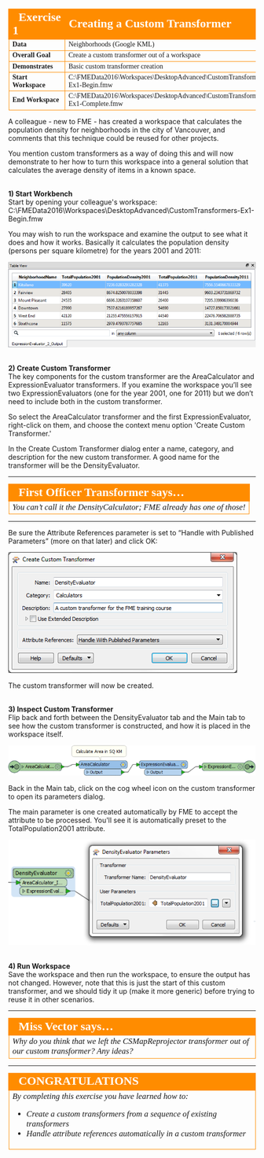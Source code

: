 <!--Exercise Section-->
<!--NB: In GitBook world we don't give a number to exercises-->

<table style="border-spacing: 0px;border-collapse: collapse;font-family:serif">
<tr>
<td style="vertical-align:middle;background-color:darkorange;border: 2px solid darkorange">
<i class="fa fa-cogs fa-lg fa-pull-left fa-fw" style="color:white;padding-right: 12px;vertical-align:text-top"></i>
<span style="color:white;font-size:x-large;font-weight: bold">Exercise 1</span>
</td>
<td style="border: 2px solid darkorange;background-color:darkorange;color:white">
<span style="color:white;font-size:x-large;font-weight: bold">Creating a Custom Transformer</span>
</td>
</tr>

<tr>
<td style="border: 1px solid darkorange; font-weight: bold">Data</td>
<td style="border: 1px solid darkorange">Neighborhoods (Google KML)</td>
</tr>

<tr>
<td style="border: 1px solid darkorange; font-weight: bold">Overall Goal</td>
<td style="border: 1px solid darkorange">Create a custom transformer out of a workspace</td>
</tr>

<tr>
<td style="border: 1px solid darkorange; font-weight: bold">Demonstrates</td>
<td style="border: 1px solid darkorange">Basic custom transformer creation</td>
</tr>

<tr>
<td style="border: 1px solid darkorange; font-weight: bold">Start Workspace</td>
<td style="border: 1px solid darkorange">C:\FMEData2016\Workspaces\DesktopAdvanced\CustomTransformers-Ex1-Begin.fmw</td>
</tr>

<tr>
<td style="border: 1px solid darkorange; font-weight: bold">End Workspace</td>
<td style="border: 1px solid darkorange">C:\FMEData2016\Workspaces\DesktopAdvanced\CustomTransformers-Ex1-Complete.fmw</td>
</tr>

</table>

A colleague - new to FME - has created a workspace that calculates the population density for neighborhoods in the city of Vancouver, and comments that this technique could be reused for other projects.

You mention custom transformers as a way of doing this and will now demonstrate to her how to turn this workspace into a general solution that calculates the average density of items in a known space.


<br>**1) Start Workbench**
<br>Start by opening your colleague's workspace: C:\FMEData2016\Workspaces\DesktopAdvanced\CustomTransformers-Ex1-Begin.fmw

You may wish to run the workspace and examine the output to see what it does and how it works. Basically it calculates the population density (persons per square kilometre) for the years 2001 and 2011:

![](./Images/Img3.60.Ex1.OriginalOutput.png)


<br>**2) Create Custom Transformer**
<br>The key components for the custom transformer are the AreaCalculator and ExpressionEvaluator transformers. If you examine the workspace you’ll see two ExpressionEvaluators (one for the year 2001, one for 2011) but we don’t need to include both in the custom transformer.

So select the AreaCalculator transformer and the first ExpressionEvaluator, right-click on them, and choose the context menu option 'Create Custom Transformer.'

In the Create Custom Transformer dialog enter a name, category, and description for the new custom transformer. A good name for the transformer will be the DensityEvaluator.

---

<table style="border-spacing: 0px">
<tr>
<td style="vertical-align:middle;background-color:darkorange;border: 2px solid darkorange">
<i class="fa fa-quote-left fa-lg fa-pull-left fa-fw" style="color:white;padding-right: 12px;vertical-align:text-top"></i>
<span style="color:white;font-size:x-large;font-weight: bold;font-family:serif">First Officer Transformer says…</span>
</td>
</tr>

<tr>
<td style="border: 1px solid darkorange">
<span style="font-family:serif; font-style:italic; font-size:larger">
You can’t call it the DensityCalculator; FME already has one of those!
</span>
</td>
</tr>
</table>

---

Be sure the Attribute References parameter is set to “Handle with Published Parameters” (more on that later) and click OK:

![](./Images/Img3.61.Ex1.CreateCTDialog.png)

The custom transformer will now be created.

<br>**3) Inspect Custom Transformer**
<br>Flip back and forth between the DensityEvaluator tab and the Main tab to see how the custom transformer is constructed, and how it is placed in the workspace itself.

![](./Images/Img3.62.Ex1.InitialCT.png)

Back in the Main tab, click on the cog wheel icon on the custom transformer to open its parameters dialog.

The main parameter is one created automatically by FME to accept the attribute to be processed. You'll see it is automatically preset to the TotalPopulation2001 attribute.

![](./Images/Img3.63.Ex1.InitialCTOnCanvas.png)

<br>**4) Run Workspace**
<br>Save the workspace and then run the workspace, to ensure the output has not changed. However, note that this is just the start of this custom transformer, and we should tidy it up (make it more generic) before trying to reuse it in other scenarios.

---

<table style="border-spacing: 0px">
<tr>
<td style="vertical-align:middle;background-color:darkorange;border: 2px solid darkorange">
<i class="fa fa-quote-left fa-lg fa-pull-left fa-fw" style="color:white;padding-right: 12px;vertical-align:text-top"></i>
<span style="color:white;font-size:x-large;font-weight: bold;font-family:serif">Miss Vector says…</span>
</td>
</tr>

<tr>
<td style="border: 1px solid darkorange">
<span style="font-family:serif; font-style:italic; font-size:larger">
Why do you think that we left the CSMapReprojector transformer out of our custom transformer? Any ideas?
</span>
</td>
</tr>
</table>


---

<!--Exercise Congratulations Section--> 

<table style="border-spacing: 0px">
<tr>
<td style="vertical-align:middle;background-color:darkorange;border: 2px solid darkorange">
<i class="fa fa-thumbs-o-up fa-lg fa-pull-left fa-fw" style="color:white;padding-right: 12px;vertical-align:text-top"></i>
<span style="color:white;font-size:x-large;font-weight: bold;font-family:serif">CONGRATULATIONS</span>
</td>
</tr>

<tr>
<td style="border: 1px solid darkorange">
<span style="font-family:serif; font-style:italic; font-size:larger">
By completing this exercise you have learned how to:
<ul><li>Create a custom transformers from a sequence of existing transformers</li>
<li>Handle attribute references automatically in a custom transformer</li></ul>
</span>
</td>
</tr>
</table>
